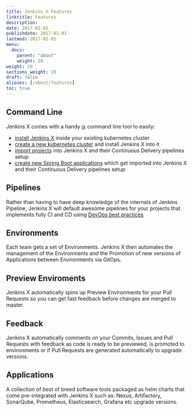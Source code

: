 ```yaml
---
title: Jenkins X Features
linktitle: Features
description: 
date: 2017-02-01
publishdate: 2017-02-01
lastmod: 2017-02-01
menu:
  docs:
    parent: "about"
    weight: 20
weight: 20
sections_weight: 20
draft: false
aliases: [/about/features]
toc: true
---
```



## Command Line

Jenkins X comes with a handy [jx](/commands/jx) command line tool to easily:

* [install Jenkins X](/commands/jx_install) inside your existing kubernetes cluster
* [create a new kubernetes cluster](/commands/jx_create_cluster) and install Jenkins X into it
* [import projects](/commands/jx_import) into Jenkins X and their Continuous Delivery pipelines setup
* [create new Spring Boot applications](/commands/jx_create_spring) which get imported into Jenkins X and their Continuous Delivery pipelines setup

## Pipelines

Rather than having to have deep knowledge of the internals of Jenkins Pipeline, Jenkins X will default awesome pipelines for your projects that implements fully CI and CD using [DevOps best practices](/about/concepts)
     
## Environments

Each team gets a set of Environments. Jenkins X then automates the management of the Environments and the Promotion of new versions of Applications between Environments via GitOps.

## Preview Enviroments

Jenkins X automatically spins up Preview Environments for your Pull Requests so you can get fast feedback before changes are merged to master.


## Feedback

Jenkins X automatically comments on your Commits, Issues and Pull Requests with feedback as code is ready to be previewed, is promoted to environments or if Pull Requests are generated automatically to upgrade versions. 

## Applications

A collection of best of breed software tools packaged as helm charts that come pre-integrated with Jenkins X such as: Nexus, Artifactory, SonarQube, Prometheus, Elasticsearch, Grafana etc
upgrade versions. 